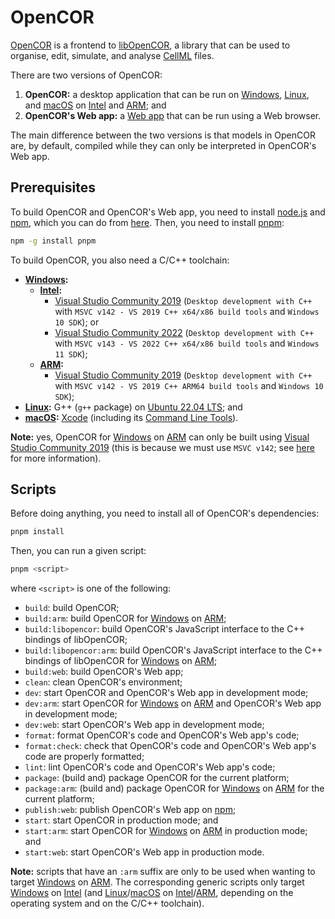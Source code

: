 # OpenCOR

[OpenCOR](https://opencor.ws/) is a frontend to [libOpenCOR](https://opencor.ws/libopencor/), a library that can be used to organise, edit, simulate, and analyse [CellML](https://cellml.org/) files.

There are two versions of OpenCOR:

1. **OpenCOR:** a desktop application that can be run on [Windows](https://en.wikipedia.org/wiki/Microsoft_Windows), [Linux](https://en.wikipedia.org/wiki/Linux), and [macOS](https://en.wikipedia.org/wiki/MacOS) on [Intel](https://en.wikipedia.org/wiki/List_of_Intel_processors) and [ARM](https://en.wikipedia.org/wiki/ARM_architecture_family); and
2. **OpenCOR's Web app:** a [Web app](https://en.wikipedia.org/wiki/Web_application) that can be run using a Web browser.

The main difference between the two versions is that models in OpenCOR are, by default, compiled while they can only be interpreted in OpenCOR's Web app.

## Prerequisites

To build OpenCOR and OpenCOR's Web app, you need to install [node.js](https://nodejs.org/) and [npm](https://npmjs.com/), which you can do from [here](https://nodejs.org/en/download/package-manager). Then, you need to install [pnpm](https://pnpm.io/):

```bash
npm -g install pnpm
```

To build OpenCOR, you also need a C/C++ toolchain:

- **[Windows](https://en.wikipedia.org/wiki/Microsoft_Windows):**
  - **[Intel](https://en.wikipedia.org/wiki/List_of_Intel_processors):**
    - [Visual Studio Community 2019](https://apps.microsoft.com/detail/xp8cdjnzkfm06w) (`Desktop development with C++` with `MSVC v142 - VS 2019 C++ x64/x86 build tools` and `Windows 10 SDK`); or
    - [Visual Studio Community 2022](https://apps.microsoft.com/detail/xpdcfjdklzjlp8) (`Desktop development with C++` with `MSVC v143 - VS 2022 C++ x64/x86 build tools` and `Windows 11 SDK`);
  - **[ARM](https://en.wikipedia.org/wiki/ARM_architecture_family):**
    - [Visual Studio Community 2019](https://apps.microsoft.com/detail/xp8cdjnzkfm06w) (`Desktop development with C++` with `MSVC v142 - VS 2019 C++ ARM64 build tools` and `Windows 10 SDK`);
- **[Linux](https://en.wikipedia.org/wiki/Linux):** G++ (`g++` package) on [Ubuntu 22.04 LTS](https://en.wikipedia.org/wiki/Ubuntu_version_history#2204); and
- **[macOS](https://en.wikipedia.org/wiki/MacOS):** [Xcode](https://developer.apple.com/xcode/) (including its [Command Line Tools](https://developer.apple.com/downloads/?q=Command%20Line%20Tools)).

**Note:** yes, OpenCOR for [Windows](https://en.wikipedia.org/wiki/Microsoft_Windows) on [ARM](https://en.wikipedia.org/wiki/ARM_architecture_family) can only be built using [Visual Studio Community 2019](https://apps.microsoft.com/detail/xp8cdjnzkfm06w) (this is because we must use `MSVC v142`; see [here](https://www.electronjs.org/docs/latest/tutorial/windows-arm#native-modules) for more information).

## Scripts

Before doing anything, you need to install all of OpenCOR's dependencies:

```bash
pnpm install
```

Then, you can run a given script:

```bash
pnpm <script>
```

where `<script>` is one of the following:

- `build`: build OpenCOR;
- `build:arm`: build OpenCOR for [Windows](https://en.wikipedia.org/wiki/Microsoft_Windows) on [ARM](https://en.wikipedia.org/wiki/ARM_architecture_family);
- `build:libopencor`: build OpenCOR's JavaScript interface to the C++ bindings of libOpenCOR;
- `build:libopencor:arm`: build OpenCOR's JavaScript interface to the C++ bindings of libOpenCOR for [Windows](https://en.wikipedia.org/wiki/Microsoft_Windows) on [ARM](https://en.wikipedia.org/wiki/ARM_architecture_family);
- `build:web`: build OpenCOR's Web app;
- `clean`: clean OpenCOR's environment;
- `dev`: start OpenCOR and OpenCOR's Web app in development mode;
- `dev:arm`: start OpenCOR for [Windows](https://en.wikipedia.org/wiki/Microsoft_Windows) on [ARM](https://en.wikipedia.org/wiki/ARM_architecture_family) and OpenCOR's Web app in development mode;
- `dev:web`: start OpenCOR's Web app in development mode;
- `format`: format OpenCOR's code and OpenCOR's Web app's code;
- `format:check`: check that OpenCOR's code and OpenCOR's Web app's code are properly formatted;
- `lint`: lint OpenCOR's code and OpenCOR's Web app's code;
- `package`: (build and) package OpenCOR for the current platform;
- `package:arm`: (build and) package OpenCOR for [Windows](https://en.wikipedia.org/wiki/Microsoft_Windows) on [ARM](https://en.wikipedia.org/wiki/ARM_architecture_family) for the current platform;
- `publish:web`: publish OpenCOR's Web app on [npm](https://npmjs.com/);
- `start`: start OpenCOR in production mode; and
- `start:arm`: start OpenCOR for [Windows](https://en.wikipedia.org/wiki/Microsoft_Windows) on [ARM](https://en.wikipedia.org/wiki/ARM_architecture_family) in production mode; and
- `start:web`: start OpenCOR's Web app in production mode.

**Note:** scripts that have an `:arm` suffix are only to be used when wanting to target [Windows](https://en.wikipedia.org/wiki/Microsoft_Windows) on [ARM](https://en.wikipedia.org/wiki/ARM_architecture_family). The corresponding generic scripts only target [Windows](https://en.wikipedia.org/wiki/Microsoft_Windows) on [Intel](https://en.wikipedia.org/wiki/List_of_Intel_processors) (and [Linux](https://en.wikipedia.org/wiki/Linux)/[macOS](https://en.wikipedia.org/wiki/MacOS) on [Intel](https://en.wikipedia.org/wiki/List_of_Intel_processors)/[ARM](https://en.wikipedia.org/wiki/ARM_architecture_family), depending on the operating system and on the C/C++ toolchain).
